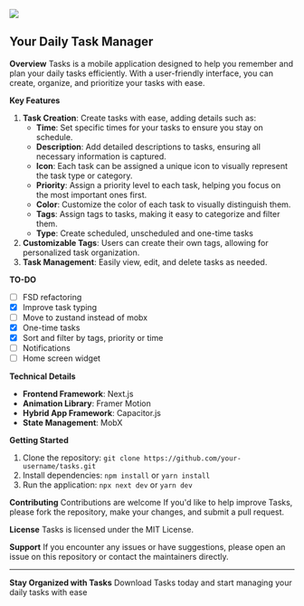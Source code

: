 ![](https://i.imgur.com/r2MiqhD.png)

## Your Daily Task Manager

**Overview**
Tasks is a mobile application designed to help you remember and plan your daily tasks efficiently. With a user-friendly interface, you can create, organize, and prioritize your tasks with ease.

**Key Features**

1.  **Task Creation**: Create tasks with ease, adding details such as:
    - **Time**: Set specific times for your tasks to ensure you stay on schedule.
    - **Description**: Add detailed descriptions to tasks, ensuring all necessary information is captured.
    - **Icon**: Each task can be assigned a unique icon to visually represent the task type or category.
    - **Priority**: Assign a priority level to each task, helping you focus on the most important ones first.
    - **Color**: Customize the color of each task to visually distinguish them.
    - **Tags**: Assign tags to tasks, making it easy to categorize and filter them.
    - **Type**: Create scheduled, unscheduled and one-time tasks
2.  **Customizable Tags**: Users can create their own tags, allowing for personalized task organization.
3.  **Task Management**: Easily view, edit, and delete tasks as needed.

**TO-DO**

- [ ] FSD refactoring
- [X] Improve task typing
- [ ] Move to zustand instead of mobx
- [X] One-time tasks
- [X] Sort and filter by tags, priority or time
- [ ] Notifications
- [ ] Home screen widget

**Technical Details**

- **Frontend Framework**: Next.js
- **Animation Library**: Framer Motion
- **Hybrid App Framework**: Capacitor.js
- **State Management**: MobX

**Getting Started**

1.  Clone the repository: `git clone https://github.com/your-username/tasks.git`
2.  Install dependencies: `npm install` or `yarn install`
3.  Run the application: `npx next dev` or `yarn dev`

**Contributing**
Contributions are welcome If you'd like to help improve Tasks, please fork the repository, make your changes, and submit a pull request.

**License**
Tasks is licensed under the MIT License.

**Support**
If you encounter any issues or have suggestions, please open an issue on this repository or contact the maintainers directly.

---

**Stay Organized with Tasks**
Download Tasks today and start managing your daily tasks with ease
